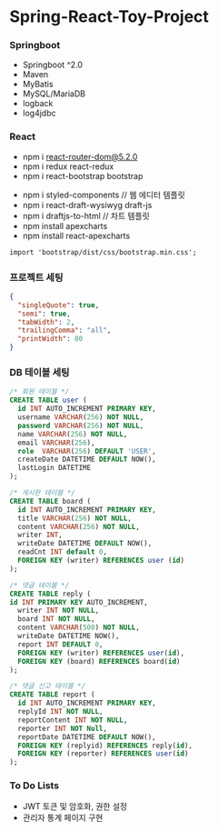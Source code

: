 # Spring-React-Toy-Project

### Springboot

- Springboot ^2.0
- Maven
- MyBatis
- MySQL/MariaDB
- logback
- log4jdbc
<!--
- Security
- OAuth2
  -->

### React

- npm i react-router-dom@5.2.0
- npm i redux react-redux
- npm i react-bootstrap bootstrap
<!--
- npm i react-summernote
- npm i jquery
  -->
- npm i styled-components
  // 웹 에디터 템플릿
- npm i react-draft-wysiwyg draft-js
- npm i draftjs-to-html
  // 차트 템플릿
- npm install apexcharts
- npm install react-apexcharts

```txt
import 'bootstrap/dist/css/bootstrap.min.css';
```

### 프로젝트 세팅

```json
{
  "singleQuote": true,
  "semi": true,
  "tabWidth": 2,
  "trailingComma": "all",
  "printWidth": 80
}
```

### DB 테이블 세팅

```sql
/* 회원 테이블 */
CREATE TABLE user (
  id INT AUTO_INCREMENT PRIMARY KEY,
  username VARCHAR(256) NOT NULL,
  password VARCHAR(256) NOT NULL,
  name VARCHAR(256) NOT NULL,
  email VARCHAR(256),
  role  VARCHAR(256) DEFAULT 'USER',
  createDate DATETIME DEFAULT NOW(),
  lastLogin DATETIME
);

/* 게시판 테이블 */
CREATE TABLE board (
  id INT AUTO_INCREMENT PRIMARY KEY,
  title VARCHAR(256) NOT NULL,
  content VARCHAR(256) NOT NULL,
  writer INT,
  writeDate DATETIME DEFAULT NOW(),
  readCnt INT default 0,
  FOREIGN KEY (writer) REFERENCES user (id)
);

/* 댓글 테이블 */
CREATE TABLE reply (
id INT PRIMARY KEY AUTO_INCREMENT,
  writer INT NOT NULL,
  board INT NOT NULL,
  content VARCHAR(500) NOT NULL,
  writeDate DATETIME NOW(),
  report INT DEFAULT 0,
  FOREIGN KEY (writer) REFERENCES user(id),
  FOREIGN KEY (board) REFERENCES board(id)
);

/* 댓글 신고 테이블 */
CREATE TABLE report (
  id INT AUTO_INCREMENT PRIMARY KEY,
  replyId INT NOT NULL,
  reportContent INT NOT NULL,
  reporter INT NOT Null,
  reportDate DATETIME DEFAULT NOW(),
  FOREIGN KEY (replyid) REFERENCES reply(id),
  FOREIGN KEY (reporter) REFERENCES user(id)
);
```

### To Do Lists

- JWT 토큰 및 암호화, 권한 설정
- 관리자 통계 페이지 구현
